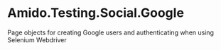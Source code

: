 Amido.Testing.Social.Google
===========================

Page objects for creating Google users and authenticating when using Selenium Webdriver
